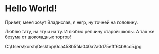 # Hello World! 

Привет, меня зовут Владислав, я негр, ну точней на половину.

Люблю тату, на эту и на ту.
И люблю репчину старой школы.
А так же безума от шоколадных тортов!

C:\Users\korsh\Desktop\0ca458b5fda040a2a0d75efff64b8cc5.jpg





